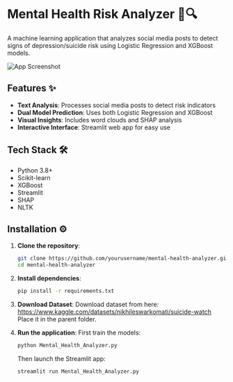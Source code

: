 # Mental Health Risk Analyzer 🧠🔍

A machine learning application that analyzes social media posts to detect signs of depression/suicide risk using Logistic Regression and XGBoost models.

![App Screenshot](https://via.placeholder.com/800x400?text=Mental+Health+Analyzer+Screenshot)

## Features ✨

- **Text Analysis**: Processes social media posts to detect risk indicators
- **Dual Model Prediction**: Uses both Logistic Regression and XGBoost
- **Visual Insights**: Includes word clouds and SHAP analysis
- **Interactive Interface**: Streamlit web app for easy use

## Tech Stack 🛠️

- Python 3.8+
- Scikit-learn
- XGBoost
- Streamlit
- SHAP
- NLTK

## Installation ⚙️

1. **Clone the repository**:
   ```bash
   git clone https://github.com/yourusername/mental-health-analyzer.git
   cd mental-health-analyzer
   ```

2. **Install dependencies**:
   ```bash
   pip install -r requirements.txt
   ```

3. **Download Dataset**:
   Download dataset from here: https://www.kaggle.com/datasets/nikhileswarkomati/suicide-watch
   Place it in the parent folder.

4. **Run the application**:
   First train the models:
   ```bash
   python Mental_Health_Analyzer.py
   ```

   Then launch the Streamlit app:
   ```bash
   streamlit run Mental_Health_Analyzer.py
   ```
